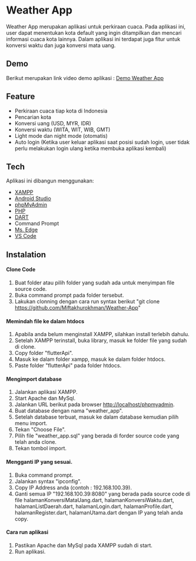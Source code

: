 # Weather App

Weather App merupakan aplikasi untuk perkiraan cuaca. Pada aplikasi ini, user dapat menentukan kota default yang ingin ditampilkan dan mencari informasi cuaca kota lainnya. Dalam aplikasi ini terdapat juga fitur untuk konversi waktu dan juga konversi mata uang.

## Demo

Berikut merupakan link video demo aplikasi : [Demo Weather App](https://drive.google.com/file/d/1ByNnEfZR6SkoqJUTiYs_T5JDcbmFFP1H/view?usp=drive_link)

## Feature

- Perkiraan cuaca tiap kota di Indonesia
- Pencarian kota
- Konversi uang (USD, MYR, IDR)
- Konversi waktu (WITA, WIT, WIB, GMT)
- Light mode dan night mode (otomatis)
- Auto login (Ketika user keluar aplikasi saat posisi sudah login, user tidak perlu melakukan login ulang ketika membuka aplikasi kembali)

## Tech

Aplikasi ini dibangun menggunakan:
- [XAMPP](https://www.apachefriends.org/download.html)
- [Android Studio](https://developer.android.com/studio)
- [phpMyAdmin](https://locallhost.me/phpmyadmin)
- [PHP](https://www.php.net/)
- [DART](https://dart.dev/)
- Command Prompt
- [Ms. Edge](https://www.microsoft.com/id-id/edge?form=MA13FJ)
- [VS Code](https://code.visualstudio.com/)

## Instalation

#### Clone Code
1. Buat folder atau pilih folder yang sudah ada untuk menyimpan file source code.
3. Buka command prompt pada folder tersebut.
4. Lakukan clonning dengan cara run syntax berikut "git clone https://github.com/Miftakhurokhman/Weather-App"

#### Memindah file ke dalam htdocs
1. Apabila anda belum menginstall XAMPP, silahkan install terlebih dahulu.
2. Setelah XAMPP terinstall, buka library, masuk ke folder file yang sudah di clone.
3. Copy folder "flutterApi".
4. Masuk ke dalam folder xampp, masuk ke dalam folder htdocs.
5. Paste folder "flutterApi" pada folder htdocs.

#### Mengimport database
1. Jalankan aplikasi XAMPP.
2. Start Apache dan MySql.
3. Jalankan URL berikut pada browser [http://localhost/phpmyadmin](http://localhost/phpmyadmin).
4. Buat database dengan nama "weather_app".
5. Setelah database terbuat, masuk ke dalam database kemudian pilih menu import.
6. Tekan "Choose File".
7. Pilih file "weather_app.sql" yang berada di forder source code yang telah anda clone.
8. Tekan tombol import.

#### Mengganti IP yang sesuai.
1. Buka command prompt.
2. Jalankan syntax "ipconfig".
3. Copy IP Address anda (contoh :  192.168.100.39).
4. Ganti semua IP "192.168.100.39:8080" yang berada pada source code di file halamanKonversiMataUang.dart, halamanKonversiWaktu.dart, halamanListDaerah.dart, halamanLogin.dart, halamanProfile.dart, halamanRegister.dart, halamanUtama.dart dengan IP yang telah anda copy.

#### Cara run aplikasi
1. Pastikan Apache dan MySql pada XAMPP sudah di start.
2. Run aplikasi.

